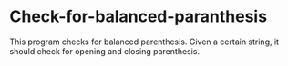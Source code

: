 # Check-for-balanced-paranthesis
This program checks for balanced parenthesis. Given a certain string, it should check for opening and closing parenthesis. 

